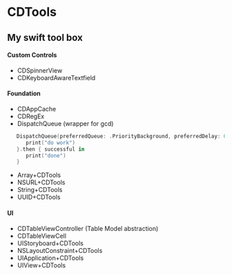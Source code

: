 # CDTools

## My swift tool box


#### Custom Controls

- CDSpinnerView
- CDKeyboardAwareTextfield 

#### Foundation
- CDAppCache
- CDRegEx
- DispatchQueue (wrapper for gcd)
```swift
   DispatchQueue(preferredQueue: .PriorityBackground, preferredDelay: 0.4).dispatch {
      print("do work")
   }.then { successful in
      print("done")
   }
```
- Array+CDTools
- NSURL+CDTools
- String+CDTools
- UUID+CDTools

#### UI

- CDTableViewController (Table Model abstraction)
- CDTableViewCell
- UIStoryboard+CDTools
- NSLayoutConstraint+CDTools
- UIApplication+CDTools
- UIView+CDTools
